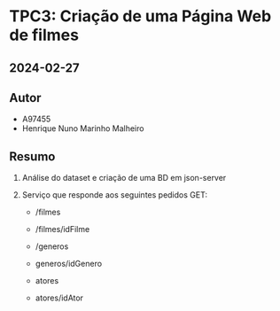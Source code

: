 # TPC3: Criação de uma Página Web de filmes
## 2024-02-27

## Autor

- A97455
- Henrique Nuno Marinho Malheiro

## Resumo

1. Análise do dataset e criação de uma BD em json-server

2. Serviço que responde aos seguintes pedidos GET:

    - /filmes

    - /filmes/idFilme

    - /generos

    - generos/idGenero

    - atores

    - atores/idAtor
